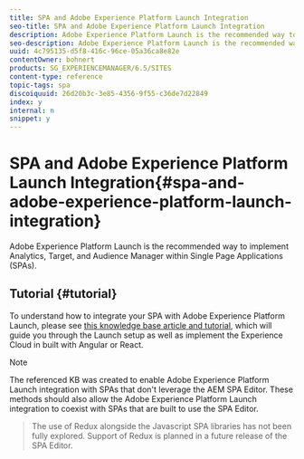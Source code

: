 ```yaml
---
title: SPA and Adobe Experience Platform Launch Integration
seo-title: SPA and Adobe Experience Platform Launch Integration
description: Adobe Experience Platform Launch is the recommended way to implement Analytics, Target, and Audience Manager within SPAs.
seo-description: Adobe Experience Platform Launch is the recommended way to implement Analytics, Target, and Audience Manager within SPAs.
uuid: 4c795135-d5f8-416c-96ce-05a36ca8e82e
contentOwner: bohnert
products: SG_EXPERIENCEMANAGER/6.5/SITES
content-type: reference
topic-tags: spa
discoiquuid: 26d20b3c-3e85-4356-9f55-c36de7d22849
index: y
internal: n
snippet: y
---
```


# SPA and Adobe Experience Platform Launch Integration{#spa-and-adobe-experience-platform-launch-integration}

Adobe Experience Platform Launch is the recommended way to implement Analytics, Target, and Audience Manager within Single Page Applications (SPAs).

## Tutorial {#tutorial}

To understand how to integrate your SPA with Adobe Experience Platform Launch, please see [this knowledge base article and tutorial](https://helpx.adobe.com/experience-manager/kt/integration/using/launch-reference-architecture-SPA-tutorial-implement.html), which will guide you through the Launch setup as well as implement the Experience Cloud in built with Angular or React.

>[!NOTE]
>
>The referenced KB was created to enable Adobe Experience Platform Launch integration with SPAs that don't leverage the AEM SPA Editor. These methods should also allow the Adobe Experience Platform Launch integration to coexist with SPAs that are built to use the SPA Editor.  

>
>The use of Redux alongside the Javascript SPA libraries has not been fully explored. Support of Redux is planned in a future release of the SPA Editor.

